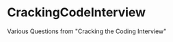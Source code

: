 CrackingCodeInterview
=====================

Various Questions from "Cracking the Coding Interview"
